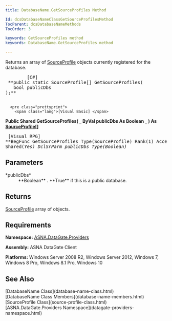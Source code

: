 ```yaml
---
title: DatabaseName.GetSourceProfiles Method

Id: dcsDatabaseNameClassGetSourceProfilesMethod
TocParent: dcsDatabaseNameMethods
TocOrder: 3

keywords: GetSourceProfiles method
keywords: DatabaseName.GetSourceProfiles method

---
```


Returns an array of [SourceProfile](source-profile-class.html) objects currently registered for the database.
<pre class="prettyprint">
        <span class="lang">[C#]</span>
 **public static SourceProfile[] GetSourceProfiles(
   bool publicDbs
);** 
      </pre>
      <pre class="prettyprint">
        <span class="lang">[Visual Basic] </span>
 **Public Shared GetSourceProfiles( _
   ByVal publicDbs As Boolean _
) As [SourceProfile](source-profile-class.html)[]** 
      </pre>
      <pre class="prettyprint">
        <span class="lang">[Visual RPG]</span>
 **BegFunc GetSourceProfiles Type(SourceProfile) Rank(1) Access(*Public) Shared(*Yes)
   DclSrParm publicDbs Type(*Boolean)** 
      </pre>

## Parameters

<dl>
        <dt>
 *publicDbs* 
        </dt>
        <dd>
 **Boolean** . **True**  if this is a public 
						database.
					</dd>
</dl>

## Returns

[SourceProfile](source-profile-class.html) array of objects.
## Requirements

**Namespace:** [ ASNA.DataGate.Providers](datagate-providers-namespace.html) 

**Assembly:** ASNA DataGate Client

**Platforms:** Windows Server 2008 R2, Windows Server 2012, Windows 7, Windows 8 Pro, Windows 8.1 Pro, Windows 10
## See Also

<dl />
      [DatabaseName Class](database-name-class.html)
      <br />
      [DatabaseName Class Members](database-name-members.html)
      <br />
      [SourceProfile Class](source-profile-class.html)
      <br />
      [ASNA.DataGate.Providers Namespace](datagate-providers-namespace.html)

